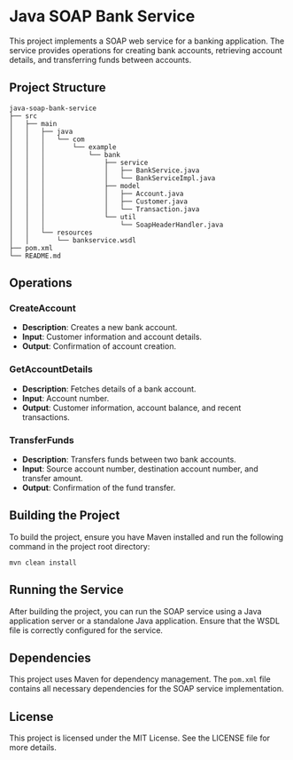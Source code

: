 # Java SOAP Bank Service

This project implements a SOAP web service for a banking application. The service provides operations for creating bank accounts, retrieving account details, and transferring funds between accounts.

## Project Structure

```
java-soap-bank-service
├── src
│   ├── main
│   │   ├── java
│   │   │   └── com
│   │   │       └── example
│   │   │           └── bank
│   │   │               ├── service
│   │   │               │   ├── BankService.java
│   │   │               │   └── BankServiceImpl.java
│   │   │               ├── model
│   │   │               │   ├── Account.java
│   │   │               │   ├── Customer.java
│   │   │               │   └── Transaction.java
│   │   │               └── util
│   │   │                   └── SoapHeaderHandler.java
│   │   └── resources
│   │       └── bankservice.wsdl
├── pom.xml
└── README.md
```

## Operations

### CreateAccount
- **Description**: Creates a new bank account.
- **Input**: Customer information and account details.
- **Output**: Confirmation of account creation.

### GetAccountDetails
- **Description**: Fetches details of a bank account.
- **Input**: Account number.
- **Output**: Customer information, account balance, and recent transactions.

### TransferFunds
- **Description**: Transfers funds between two bank accounts.
- **Input**: Source account number, destination account number, and transfer amount.
- **Output**: Confirmation of the fund transfer.

## Building the Project

To build the project, ensure you have Maven installed and run the following command in the project root directory:

```
mvn clean install
```

## Running the Service

After building the project, you can run the SOAP service using a Java application server or a standalone Java application. Ensure that the WSDL file is correctly configured for the service.

## Dependencies

This project uses Maven for dependency management. The `pom.xml` file contains all necessary dependencies for the SOAP service implementation.

## License

This project is licensed under the MIT License. See the LICENSE file for more details.